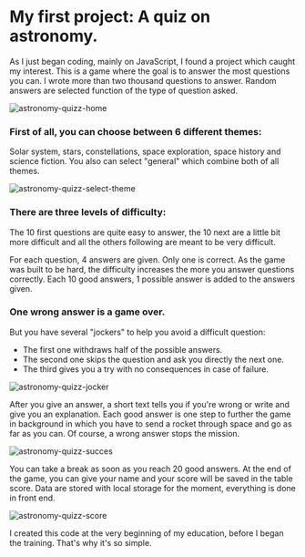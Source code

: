 # My first project: A quiz on astronomy.

As I just began coding, mainly on JavaScript, I found a project which caught my interest.
This is a game where the goal is to answer the most questions you can.
I wrote more than two thousand questions to answer.
Random answers are selected function of the type of question asked.


![astronomy-quizz-home](https://github.com/Nicolas-CHRETIEN/astronomy-quizz/assets/132827127/44a4c614-1e72-469e-9da8-e3fba1cfc131)



 ### First of all, you can choose between 6 different themes:
 
 Solar system, stars, constellations, space exploration, space history and science fiction.
 You also can select "general" which combine both of all themes.


![astronomy-quizz-select-theme](https://github.com/Nicolas-CHRETIEN/astronomy-quizz/assets/132827127/cedd2fa5-9e66-401d-8ae8-674a56b56c44)


 

### There are three levels of difficulty:

The 10 first questions are quite easy to answer, the 10 next are a little bit more difficult and all the others following are meant to be very difficult.

For each question, 4 answers are given. Only one is correct.
As the game was built to be hard, the difficulty increases the more you answer questions correctly. 
Each 10 good answers, 1 possible answer is added to the answers given.

### One wrong answer is a game over.
But you have several "jockers" to help you avoid a difficult question:

  - The first one withdraws half of the possible answers.
  - The second one skips the question and ask you directly the next one.
  - The third gives you a try with no consequences in case of failure.


![astronomy-quizz-jocker](https://github.com/Nicolas-CHRETIEN/astronomy-quizz/assets/132827127/04567a33-dce8-4552-8742-62d19bcd33ff)


After you give an answer, a short text tells you if you're wrong or write and give you an explanation.
Each good answer is one step to further the game in background in which you have to send a rocket through space and go as far as you can. 
Of course, a wrong answer stops the mission.


![astronomy-quizz-succes](https://github.com/Nicolas-CHRETIEN/astronomy-quizz/assets/132827127/b409210f-e605-4b5d-a5a6-15566534d039)



You can take a break as soon as you reach 20 good answers.
At the end of the game, you can give your name and your score will be saved in the table score.
Data are stored with local storage for the moment, everything is done in front end.



![astronomy-quizz-score](https://github.com/Nicolas-CHRETIEN/astronomy-quizz/assets/132827127/1667192a-3ac0-44d3-8660-009f4bab84d9)





I created this code at the very beginning of my education, before I began the training.
That's why it's so simple.
